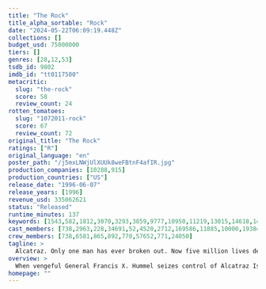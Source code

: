 ```yaml
---
title: "The Rock"
title_alpha_sortable: "Rock"
date: "2024-05-22T06:09:19.448Z"
collections: []
budget_usd: 75000000
tiers: []
genres: [28,12,53]
tsdb_id: 9802
imdb_id: "tt0117500"
metacritic:
  slug: "the-rock"
  score: 58
  review_count: 24
rotten_tomatoes:
  slug: "1072011-rock"
  score: 67
  review_count: 72
original_title: "The Rock"
ratings: ["R"]
original_language: "en"
poster_path: "/j5mxLNWjUlXUUk8weFBtnF4afIR.jpg"
production_companies: [10288,915]
production_countries: ["US"]
release_date: "1996-06-07"
release_years: [1996]
revenue_usd: 335062621
status: "Released"
runtime_minutes: 137
keywords: [1543,582,1812,3070,3293,3859,9777,10950,11219,13015,14618,14750,15248,18233,158139,158780,162365,192600,195355,220935,225906,232488,268125,272551,296037,309001]
cast_members: [738,2963,228,34691,52,4520,2712,169586,11885,10000,19384,71913,1235953,58950,166893,2202,8540,4174,170696,3230,11659,106709,63941,149471,104342,1542,6735,155905,42731,8767,42557,3982,58650,4492,6326,14344,15253,24535]
crew_members: [738,6581,865,892,770,57652,771,24050]
tagline: >
  Alcatraz. Only one man has ever broken out. Now five million lives depend on two men breaking in.
overview: >
  When vengeful General Francis X. Hummel seizes control of Alcatraz Island and threatens to launch missiles loaded with deadly chemical weapons into San Francisco, only a young FBI chemical weapons expert and notorious Federal prisoner have the stills to penetrate the impregnable island fortress and take him down.
homepage: ""
---
```

